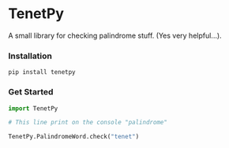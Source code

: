 # TenetPy
A small library for checking palindrome stuff. (Yes very helpful...).

### Installation
```
pip install tenetpy
```

### Get Started
```Python
import TenetPy

# This line print on the console "palindrome"

TenetPy.PalindromeWord.check("tenet")
```
